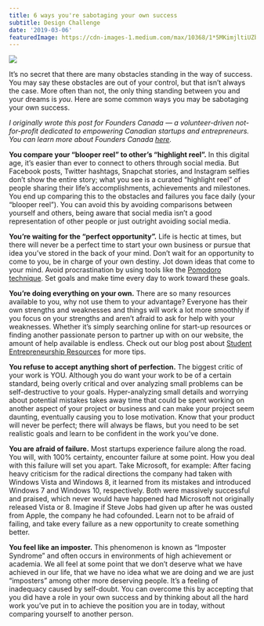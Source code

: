 ```yaml
---
title: 6 ways you're sabotaging your own success
subtitle: Design Challenge
date: '2019-03-06'
featuredImage: https://cdn-images-1.medium.com/max/10368/1*5MKimjltiUZb0k2UlKDXnQ.jpeg
---
```


![](https://cdn-images-1.medium.com/max/10368/1*5MKimjltiUZb0k2UlKDXnQ.jpeg)

It’s no secret that there are many obstacles standing in the way of success. You may say these obstacles are out of your control, but that isn’t always the case. More often than not, the only thing standing between you and your dreams is *you*. Here are some common ways you may be sabotaging your own success.

*I originally wrote this post for Founders Canada — a volunteer-driven not-for-profit dedicated to empowering Canadian startups and entrepreneurs. You can learn more about Founders Canada [here](http://founderscanada.ca/).*

**You compare your “blooper reel” to other’s “highlight reel”.** In this digital age, it’s easier than ever to connect to others through social media. But Facebook posts, Twitter hashtags, Snapchat stories, and Instagram selfies don’t show the entire story; what you see is a curated “highlight reel” of people sharing their life’s accomplishments, achievements and milestones. You end up comparing this to the obstacles and failures you face daily (your “blooper reel”). You can avoid this by avoiding comparisons between yourself and others, being aware that social media isn’t a good representation of other people or just outright avoiding social media.

**You’re waiting for the “perfect opportunity”.** Life is hectic at times, but there will never be a perfect time to start your own business or pursue that idea you’ve stored in the back of your mind. Don’t wait for an opportunity to come to you, be in charge of your own destiny. Jot down ideas that come to your mind. Avoid procrastination by using tools like the [Pomodoro technique](http://pomodorotechnique.com/). Set goals and make time every day to work toward these goals.

**You’re doing everything on your own.** There are so many resources available to you, why not use them to your advantage? Everyone has their own strengths and weaknesses and things will work a lot more smoothly if you focus on your strengths and aren’t afraid to ask for help with your weaknesses. Whether it’s simply searching online for start-up resources or finding another passionate person to partner up with on our website, the amount of help available is endless. Check out our blog post about [Student Entrepreneurship Resources](https://www.founderscanada.ca/students/student-entrepreneurship/) for more tips.

**You refuse to accept anything short of perfection.** The biggest critic of your work is YOU. Although you do want your work to be of a certain standard, being overly critical and over analyzing small problems can be self-destructive to your goals. Hyper-analyzing small details and worrying about potential mistakes takes away time that could be spent working on another aspect of your project or business and can make your project seem daunting, eventually causing you to lose motivation. Know that your product will never be perfect; there will always be flaws, but you need to be set realistic goals and learn to be confident in the work you’ve done.

**You are afraid of failure.** Most startups experience failure along the road. You will, with 100% certainty, encounter failure at some point. How you deal with this failure will set you apart. Take Microsoft, for example: After facing heavy criticism for the radical directions the company had taken with Windows Vista and Windows 8, it learned from its mistakes and introduced Windows 7 and Windows 10, respectively. Both were massively successful and praised, which never would have happened had Microsoft not originally released Vista or 8. Imagine if Steve Jobs had given up after he was ousted from Apple, the company he had cofounded. Learn not to be afraid of failing, and take every failure as a new opportunity to create something better.

**You feel like an imposter.** This phenomenon is known as “Imposter Syndrome” and often occurs in environments of high achievement or academia. We all feel at some point that we don’t deserve what we have achieved in our life, that we have no idea what we are doing and we are just “imposters” among other more deserving people. It’s a feeling of inadequacy caused by self-doubt. You can overcome this by accepting that you did have a role in your own success and by thinking about all the hard work you’ve put in to achieve the position you are in today, without comparing yourself to another person.

